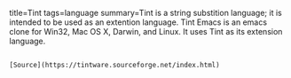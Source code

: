 title=Tint
tags=language
summary=Tint is a string substition language; it is intended to be used as an extention language. Tint Emacs is an emacs clone for Win32, Mac OS X, Darwin, and Linux. It uses Tint as its extension language.
~~~~~~

[Source](https://tintware.sourceforge.net/index.html)

